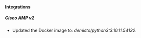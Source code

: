 #### Integrations
##### Cisco AMP v2
- Updated the Docker image to: *demisto/python3:3.10.11.54132*.
